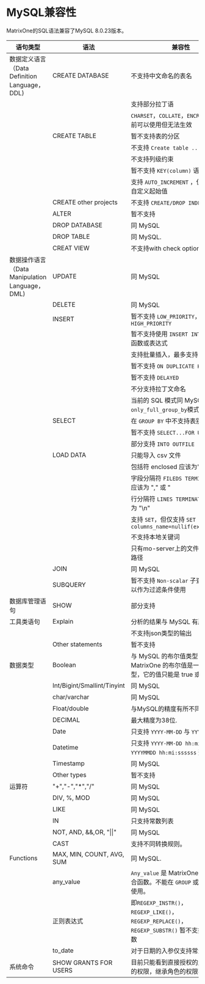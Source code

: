 # **MySQL兼容性**

MatrixOne的SQL语法兼容了MySQL 8.0.23版本。

|  语句类型   | 语法 |  兼容性  |
|  ----  | ----  |  ----  |
| 数据定义语言（Data Definition Language，DDL)  | CREATE DATABASE | 不支持中文命名的表名 |
|   |   | 支持部分拉丁语  |
|   |   | `CHARSET`，`COLLATE`，`ENCRYPTION` 目前可以使用但无法生效 |
|   | CREATE TABLE  | 暂不支持表的分区|
|   |   | 不支持 `Create table .. as` 语句 |
|   |   | 不支持列级约束 |
|   |   | 暂不支持 `KEY(column)` 语法|
| | | 支持 `AUTO_INCREMENT` ，但暂不支持自定义起始值 |
|   | CREATE other projects | 不支持 `CREATE/DROP INDEX` |
|   | ALTER | 暂不支持  |
|   | DROP DATABASE | 同 MySQL |
|   | DROP TABLE | 同 MySQL.|
||CREAT VIEW|不支持with check option子句|
| 数据操作语言（Data Manipulation Language，DML)  |UPDATE|同 MySQL|
||DELETE|同 MySQL|
|| INSERT | 暂不支持 `LOW_PRIORITY`，`DELAYED`，`HIGH_PRIORITY`   |
|   |   | 暂不支持使用 `INSERT INTO VALUES` 函数或表达式|
|   |   | 支持批量插入，最多支持160,000行 |
|   |   | 暂不支持 `ON DUPLICATE KEY UPDATE`  |
|   |   | 暂不支持 `DELAYED`  |
|   |   | 不分支持拉丁文命名  |
|   |   | 当前的 SQL 模式同 MySQL 中的 `only_full_group_by`模式 |
|   | SELECT | 在 `GROUP BY` 中不支持表别名 |
|   |   | 暂不支持 `SELECT...FOR UPDATE` 从句  |
|   |   | 部分支持 `INTO OUTFILE` |
|   | LOAD DATA | 只能导入 csv 文件  |
|   |   | 包括符 enclosed 应该为""  |
|   |   | 字段分隔符 `FILEDS TERMINATED BY` 应该为 "," 或 "|
|   |   | 行分隔符 `LINES TERMINATED BY` 应该为 "\n" |
|   |   | 支持 `SET`，但仅支持 `SET columns_name=nullif(expr1,expr2)` |
|   |   | 不支持本地关键词 |
|   |   | 只有mo-server上的文件才支持相对路径 |
| | JOIN | 同 MySQL  |
| | SUBQUERY | 暂不支持 `Non-scalar` 子查询，但可以作为过滤条件使用 |
| 数据库管理语句  | SHOW | 部分支持  |
| 工具类语句 | Explain | 分析的结果与 MySQL 有所不同 |
|||不支持json类型的输出|
|   | Other statements | 暂不支持  |
| 数据类型 | Boolean | 与 MySQL 的布尔值类型 int 不同，MatrixOne 的布尔值是一个新的类型，它的值只能是 true 或 false。|
|   | Int/Bigint/Smallint/Tinyint | 同 MySQL  |
|   | char/varchar | 同 MySQL  |
|   | Float/double | 与MySQL的精度有所不同  |
| | DECIMAL | 最大精度为38位. |
|   | Date | 只支持 `YYYY-MM-DD` 与 `YYYYMMDD` 形式  |
|   | Datetime | 只支持 `YYYY-MM-DD hh:mi:ssssss` 与 `YYYYMMDD hh:mi:ssssss` 形式  |
| | Timestamp | 同 MySQL |
|   | Other types | 暂不支持  |
| 运算符  | "+","-","*","/" | 同 MySQL  |
|   | DIV, %, MOD | 同 MySQL |
|   | LIKE | 同 MySQL |
|   | IN | 只支持常数列表 |
|   | NOT, AND, &&,OR, "\|\|" | 同 MySQL  |
|   | CAST | 支持不同转换规则。 |
| Functions | MAX, MIN, COUNT, AVG, SUM | 同 MySQL. |
|  | any_value | `Any_value` 是 MatrixOne 中的一个聚合函数。不能在 `GROUP` 或过滤条件中使用。 |
||正则表达式|即`REGEXP_INSTR()`，`REGEXP_LIKE()`，`REGEXP_REPLACE()`，`REGEXP_SUBSTR()`	暂不支持第三个参数|
||to_date|对于日期的入参仅支持常量|
|系统命令|SHOW GRANTS FOR USERS| 目前只能看到直接授权的角色所具有的权限，继承角色的权限不能显示|
